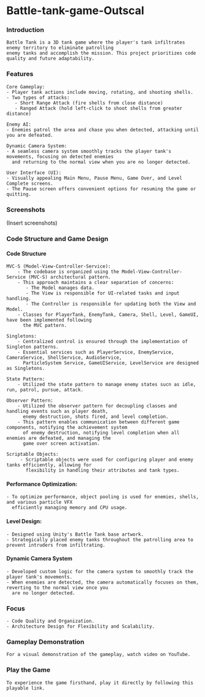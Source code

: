 # Battle-tank-game-Outscal

### Introduction
    Battle Tank is a 3D tank game where the player's tank infiltrates enemy territory to eliminate patrolling
    enemy tanks and accomplish the mission. This project prioritizes code quality and future adaptability.
    
### Features    
    Core Gameplay:
    - Player tank actions include moving, rotating, and shooting shells.
    - Two types of attacks:
       - Short Range Attack (fire shells from close distance)
       - Ranged Attack (hold left-click to shoot shells from greater distance)

    Enemy AI:
    - Enemies patrol the area and chase you when detected, attacking until you are defeated.
    
    Dynamic Camera System:
    - A seamless camera system smoothly tracks the player tank's movements, focusing on detected enemies 
      and returning to the normal view when you are no longer detected.
    
    User Interface (UI):
    - Visually appealing Main Menu, Pause Menu, Game Over, and Level Complete screens.
    - The Pause screen offers convenient options for resuming the game or quitting.
    
### Screenshots

   (Insert screenshots)
  
### Code Structure and Game Design
#### Code Structure

    MVC-S (Model-View-Controller-Service):
        - The codebase is organized using the Model-View-Controller-Service (MVC-S) architectural pattern.
        - This approach maintains a clear separation of concerns:
           - The Model manages data.
           - The View is responsible for UI-related tasks and input handling.
           - The Controller is responsible for updating both the View and Model.
        - Classes for PlayerTank, EnemyTank, Camera, Shell, Level, GameUI, have been implemented following
          the MVC pattern.

    Singletons:
        - Centralized control is ensured through the implementation of Singleton patterns.
        - Essential services such as PlayerService, EnemyService, CameraService, ShellService, AudioService, 
          ParticleSystem Service, GameUIService, LevelService are designed as Singletons.
          
    State Pattern:
        - Utilized the state pattern to manage enemy states sucn as idle, run, patrol, pursue, attack.
    
    Observer Pattern:
        - Utilized the observer pattern for decoupling classes and handling events such as player death, 
          enemy destruction, shots fired, and level completion.
        - This pattern enables communication between different game components, notifying the achievement system
          of enemy destruction, notifying level completion when all enemies are defeated, and managing the 
          game over screen activation.
          
    Scriptable Objects:
         - Scriptable objects were used for configuring player and enemy tanks efficiently, allowing for 
           flexibility in handling their attributes and tank types.
       
#### Performance Optimization:
    - To optimize performance, object pooling is used for enemies, shells, and various particle VFX 
      efficiently managing memory and CPU usage.

#### Level Design:
    - Designed using Unity's Battle Tank base artwork.
    - Strategically placed enemy tanks throughout the patrolling area to prevent intruders from infiltrating.

#### Dynamic Camera System
    - Developed custom logic for the camera system to smoothly track the player tank's movements.
    - When enemies are detected, the camera automatically focuses on them, reverting to the normal view once you 
      are no longer detected.
    
### Focus
    - Code Quality and Organization.
    - Architecture Design for Flexibility and Scalability.
    
### Gameplay Demonstration
    For a visual demonstration of the gameplay, watch video on YouTube.
    
### Play the Game
    To experience the game firsthand, play it directly by following this playable link.

